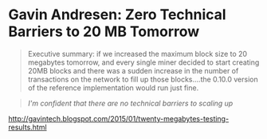 # Gavin Andresen: Zero Technical Barriers to 20 MB Tomorrow

> Executive summary: if we increased the maximum block size to 20 megabytes tomorrow, and every single miner decided to start creating 20MB blocks and there was a sudden increase in the number of transactions on the network to fill up those blocks....the 0.10.0 version of the reference implementation would run just fine.

> ​*I'm confident that there are no technical barriers to scaling up*

http://gavintech.blogspot.com/2015/01/twenty-megabytes-testing-results.html
